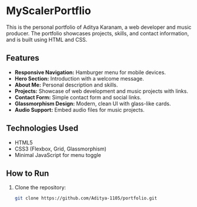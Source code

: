 # MyScalerPortflio

This is the personal portfolio of Aditya Karanam, a web developer and music producer. The portfolio showcases projects, skills, and contact information, and is built using HTML and CSS.

## Features

- **Responsive Navigation:** Hamburger menu for mobile devices.
- **Hero Section:** Introduction with a welcome message.
- **About Me:** Personal description and skills.
- **Projects:** Showcase of web development and music projects with links.
- **Contact Form:** Simple contact form and social links.
- **Glassmorphism Design:** Modern, clean UI with glass-like cards.
- **Audio Support:** Embed audio files for music projects.

## Technologies Used

- HTML5
- CSS3 (Flexbox, Grid, Glassmorphism)
- Minimal JavaScript for menu toggle

## How to Run

1. Clone the repository:
   ```bash
   git clone https://github.com/Aditya-1105/portfolio.git
